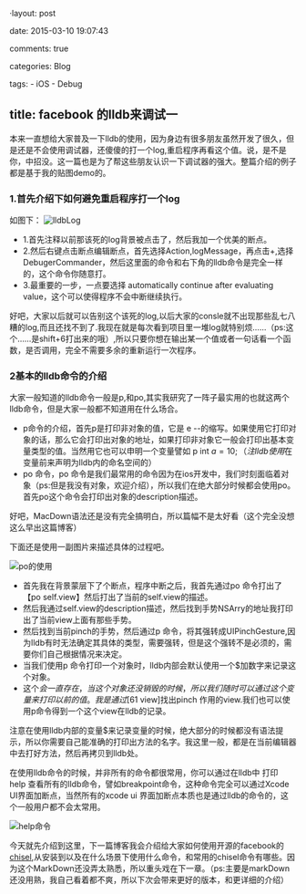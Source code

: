 ·layout: post

date: 2015-03-10 19:07:43

comments: true

categories: Blog

tags:
	- iOS
	- Debug

title: facebook 的lldb来调试一
---
本来一直想给大家普及一下lldb的使用，因为身边有很多朋友虽然开发了很久，但是还是不会使用调试器，还傻傻的打一个log,重启程序再看这个值。说，是不是你，中招没。这一篇也是为了帮这些朋友认识一下调试器的强大。整篇介绍的例子都是基于我的贴图demo的。
<!-- more -->

### 1.首先介绍下如何避免重启程序打一个log

如图下：
![lldbLog](http://m2.img.srcdd.com/farm4/d/2015/0212/11/C27AE564FFD6FE8FC899F68DED134DD7_ORIG_1733_926.gif)

* 1.首先注释以前那该死的log背景被点击了，然后我加一个优美的断点。
* 2.然后右键点击断点编辑断点，首先选择Action,logMessage，再点击+,选择DebugerCommander，然后这里面的命令和右下角的lldb命令是完全一样的，这个命令你随意打。
* 3.最重要的一步，一点要选择 automatically continue after evaluating value，这个可以使得程序不会中断继续执行。

好吧，大家以后就可以告别这个该死的log,以后大家的consle就不出现那些乱七八糟的log,而且还找不到了.我现在就是每次看到项目里一堆log就特别烦……（ps:这个……是shift+6打出来的哦）,所以只要你想在输出某一个值或者一句话看一个函数，是否调用，完全不需要多余的重新运行一次程序。

### 2基本的lldb命令的介绍
大家一般知道的lldb命令一般是p,和po,其实我研究了一阵子最实用的也就这两个lldb命令，但是大家一般都不知道用在什么场合。

* p命令的介绍，首先p是打印非对象的值，它是 e --的缩写。如果使用它打印对象的话，那么它会打印出对象的地址，如果打印非对象它一般会打印出基本变量类型的值。当然用它也可以申明一个变量譬如 p int $a = 10; （注lldb使用$在变量前来声明为lldb内的命名空间的）
* po 命令，po 命令是我们最常用的命令因为在ios开发中，我们时刻面临着对象（ps:但是我没有对象，欢迎介绍），所以我们在绝大部分时候都会使用po。首先po这个命令会打印出对象的description描述。

好吧，MacDown语法还是没有完全搞明白，所以篇幅不是太好看（这个完全没想这么早出这篇博客）

下面还是使用一副图片来描述具体的过程吧。

![po的使用](http://m3.img.srcdd.com/farm4/d/2015/0212/13/E505902B1D8D75A1B63C5611BF482417_ORIG_1490_964.gif)

* 首先我在背景蒙层下了个断点，程序中断之后，我首先通过po 命令打出了【po self.view】然后打出了当前的self.view的描述。
* 然后我通过self.view的description描述，然后找到手势NSArry的地址我打印出了当前view上面有那些手势。
* 然后找到当前pinch的手势，然后通过p 命令，将其强转成UIPinchGesture,因为lldb有时无法确定其具体的类型，需要强转，但是这个强转不是必须的，需要你们自己根据情况来决定。
* 当我们使用p 命令打印一个对象时，lldb内部会默认使用一个$加数字来记录这个对象。
* 这个$会一直存在，当这个对象还没销毁的时候，所以我们随时可以通过这个变量来打印以前的值。我是通过[$61 view]找出pinch 作用的view.我们也可以使用p命令得到一个这个view在lldb的记录。


注意在使用lldb内部的变量$来记录变量的时候，绝大部分的时候都没有语法提示，所以你需要自己能准确的打印出方法的名字。我这里一般，都是在当前编辑器中去打好方法，然后再拷贝到lldb处。

在使用lldb命令的时候，并非所有的命令都很常用，你可以通过在lldb中 打印 help 查看所有的lldb命令，譬如breakpoint命令，这种命令完全可以通过Xcode UI界面加断点，当然所有的xcode ui 界面加断点本质也是通过lldb的命令的，这个一般用户都不会太常用。

![help命令](http://m2.img.srcdd.com/farm4/d/2015/0212/13/2D9F83BA11E4F162D239E1742B7A4E3D_B500_900_500_634.png)



今天就先介绍到这里，下一篇博客我会介绍给大家如何使用开源的facebook的[chisel](https://github.com/facebook/chisel),从安装到以及在什么场景下使用什么命令，和常用的chisel命令有哪些。因为这个MarkDown还没弄太熟悉，所以重头戏在下一章。（ps:主要是markDown还没用熟，我自己看着都不爽，所以下次会带来更好的版本，和更详细的介绍）
